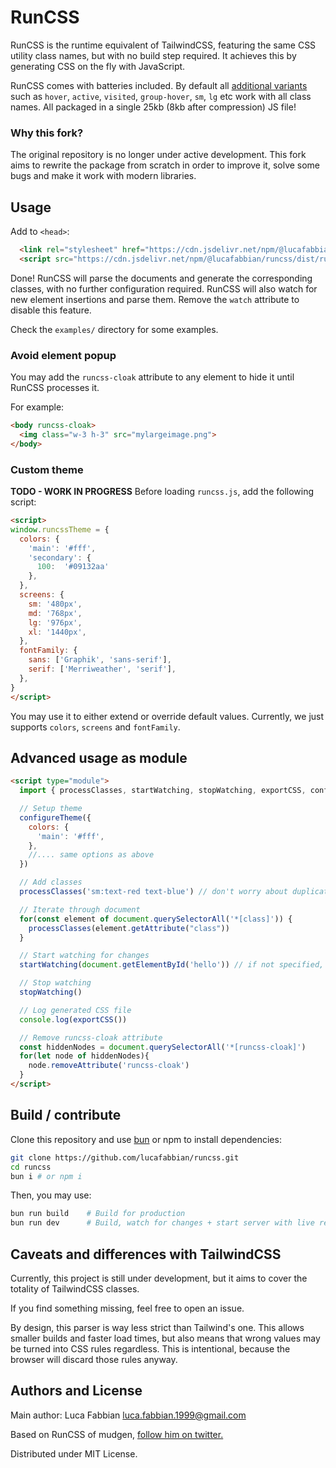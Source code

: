 # RunCSS

RunCSS is the runtime equivalent of TailwindCSS, featuring the same CSS utility class names, but with no build step required. It achieves this by generating CSS on the fly with JavaScript.


RunCSS comes with batteries included. By default all [additional variants](https://tailwindcss.com/docs/configuring-variants) such as `hover`, `active`, `visited`, `group-hover`, `sm`, `lg` etc work with all class names. All packaged in a single 25kb (8kb after compression) JS file!

### Why this fork?

The original repository is no longer under active development. This fork aims to rewrite the package from scratch in order to improve it, solve some bugs and make it work with modern libraries.



## Usage

Add to `<head>`:
```html
  <link rel="stylesheet" href="https://cdn.jsdelivr.net/npm/@lucafabbian/runcss/dist/runcss.min.css">
  <script src="https://cdn.jsdelivr.net/npm/@lucafabbian/runcss/dist/runcss.min.js" defer watch></script>
```
Done! RunCSS will parse the documents and generate the corresponding classes, with no further configuration required. RunCSS will also watch for new element insertions and parse them. Remove the `watch` attribute to disable this feature.

Check the `examples/` directory for some examples.

### Avoid element popup

You may add the `runcss-cloak` attribute to any element to hide it until RunCSS processes it.

For example:
```html
<body runcss-cloak>
  <img class="w-3 h-3" src="mylargeimage.png">
</body>
```

### Custom theme
**TODO - WORK IN PROGRESS**
Before loading `runcss.js`, add the following script:
```html
<script>
window.runcssTheme = {
  colors: {
    'main': '#fff',
    'secondary': {
      100:  '#09132aa'
    },
  },
  screens: {
    sm: '480px',
    md: '768px',
    lg: '976px',
    xl: '1440px',
  },
  fontFamily: {
    sans: ['Graphik', 'sans-serif'],
    serif: ['Merriweather', 'serif'],
  },
}
</script>
```

You may use it to either extend or override default values. Currently, we just supports `colors`, `screens` and `fontFamily`.

## Advanced usage as module
```html
<script type="module">
  import { processClasses, startWatching, stopWatching, exportCSS, configureTheme } from "./index.js"

  // Setup theme
  configureTheme({
    colors: {
      'main': '#fff',
    },
    //.... same options as above
  })

  // Add classes
  processClasses('sm:text-red text-blue') // don't worry about duplicates

  // Iterate through document
  for(const element of document.querySelectorAll('*[class]')) {
    processClasses(element.getAttribute("class"))
  }

  // Start watching for changes
  startWatching(document.getElementById('hello')) // if not specified, fallback to document.body

  // Stop watching
  stopWatching()

  // Log generated CSS file
  console.log(exportCSS())

  // Remove runcss-cloak attribute
  const hiddenNodes = document.querySelectorAll('*[runcss-cloak]')
  for(let node of hiddenNodes){
    node.removeAttribute('runcss-cloak')
  }
</script>
```


## Build / contribute
Clone this repository and use [bun](https://bun.sh/) or npm to install dependencies:
```bash
git clone https://github.com/lucafabbian/runcss.git
cd runcss
bun i # or npm i
```

Then, you may use:
```bash
bun run build    # Build for production
bun run dev      # Build, watch for changes + start server with live reload! 
```


## Caveats and differences with TailwindCSS 
Currently, this project is still under development, but it aims to cover the totality of TailwindCSS classes.

If you find something missing, feel free to open an issue.

By design, this parser is way less strict than Tailwind's one. This allows smaller builds and faster load times, but also means that wrong values may be turned into CSS rules regardless. This is intentional, because the browser will discard those rules anyway.

## Authors and License

Main author: Luca Fabbian <luca.fabbian.1999@gmail.com>

Based on RunCSS of mudgen, [follow him on twitter.](https://twitter.com/mudgen)

Distributed under MIT License.






















